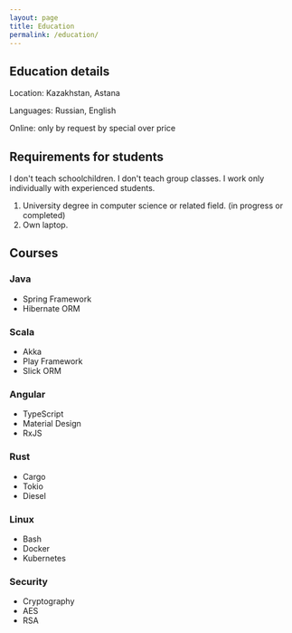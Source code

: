 ```yaml
---
layout: page
title: Education
permalink: /education/
---
```

## Education details

Location: Kazakhstan, Astana

Languages: Russian, English

Online: only by request by special over price

## Requirements for students

I don't teach schoolchildren. I don't teach group classes. I work only individually with experienced students.

1. University degree in computer science or related field. (in progress or completed)
2. Own laptop.

## Courses

### Java

- Spring Framework
- Hibernate ORM

### Scala

- Akka
- Play Framework
- Slick ORM

### Angular

- TypeScript
- Material Design
- RxJS

### Rust

- Cargo
- Tokio
- Diesel

### Linux
 
- Bash
- Docker
- Kubernetes

### Security

- Cryptography
- AES
- RSA
